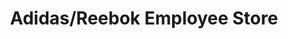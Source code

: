 ---
title: "Adidas/Reebok Employee Store"
url: /greenville/adidas-reebok-employee-store/
shop: clothes
---